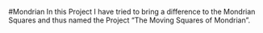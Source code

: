 #Mondrian
In this Project I have tried to bring a difference to the Mondrian Squares and thus named the Project “The Moving Squares of Mondrian”.
